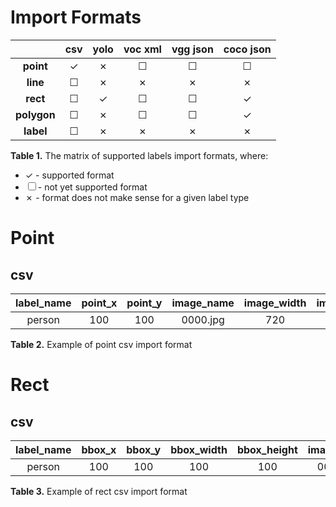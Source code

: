 # Import Formats

|             | csv | yolo | voc xml | vgg json | coco json |
|:-----------:|:---:|:----:|:-------:|:--------:|:---------:|
|  **point**  |  ✓  |  ✗   |    ☐    |    ☐     |     ☐     |
|  **line**   |  ☐  |  ✗   |    ✗    |    ✗     |     ✗     | 
|  **rect**   |  ☐  |  ✓   |    ☐    |    ☐     |     ✓     |
| **polygon** |  ☐  |  ✗   |    ☐    |    ☐     |     ✓     |
|  **label**  |  ☐  |  ✗   |    ✗    |    ✗     |     ✗     |

**Table 1.** The matrix of supported labels import formats, where:

- ✓ - supported format
- ☐ - not yet supported format
- ✗ - format does not make sense for a given label type

# Point

## csv

| label_name | point_x | point_y | image_name | image_width | image_height |
|:----------:|:-------:|:-------:|:----------:|:-----------:|:------------:|
|   person   |   100   |   100   |  0000.jpg  |     720     |     1280     |

**Table 2.** Example of point csv import format

# Rect

## csv

| label_name | bbox_x | bbox_y | bbox_width | bbox_height | image_name | image_width | image_height |
|:----------:|:------:|:------:|:----------:|:-----------:|:----------:|:-----------:|:------------:|
|   person   |  100   |  100   |    100     |     100     |  0000.jpg  |     720     |     1280     |

**Table 3.** Example of rect csv import format
